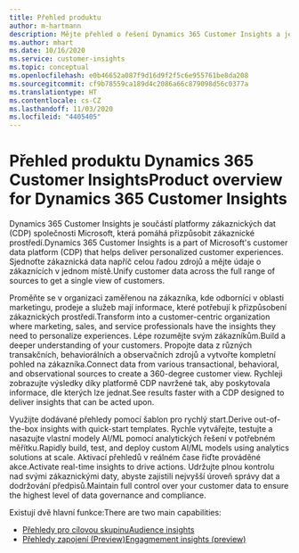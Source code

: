 ```yaml
---
title: Přehled produktu
author: m-hartmann
description: Mějte přehled o řešení Dynamics 365 Customer Insights a jeho funkcích.
ms.author: mhart
ms.date: 10/16/2020
ms.service: customer-insights
ms.topic: conceptual
ms.openlocfilehash: e0b46652a087f9d16d9f2f5c6e955761be8da208
ms.sourcegitcommit: cf9b78559ca189d4c2086a66c879098d56c0377a
ms.translationtype: HT
ms.contentlocale: cs-CZ
ms.lasthandoff: 11/03/2020
ms.locfileid: "4405405"
---
```

# <a name="product-overview-for-dynamics-365-customer-insights"></a><span data-ttu-id="94243-103">Přehled produktu Dynamics 365 Customer Insights</span><span class="sxs-lookup"><span data-stu-id="94243-103">Product overview for Dynamics 365 Customer Insights</span></span>

<span data-ttu-id="94243-104">Dynamics 365 Customer Insights je součástí platformy zákaznických dat (CDP) společnosti Microsoft, která pomáhá přizpůsobit zákaznické prostředí.</span><span class="sxs-lookup"><span data-stu-id="94243-104">Dynamics 365 Customer Insights is a part of Microsoft's customer data platform (CDP) that helps deliver personalized customer experiences.</span></span> <span data-ttu-id="94243-105">Sjednoťte zákaznická data napříč celou řadou zdrojů a mějte údaje o zákaznících v jednom místě.</span><span class="sxs-lookup"><span data-stu-id="94243-105">Unify customer data across the full range of sources to get a single view of customers.</span></span> 

<span data-ttu-id="94243-106">Proměňte se v organizaci zaměřenou na zákazníka, kde odborníci v oblasti marketingu, prodeje a služeb mají informace, které potřebují k přizpůsobení zákaznických prostředí.</span><span class="sxs-lookup"><span data-stu-id="94243-106">Transform into a customer-centric organization where marketing, sales, and service professionals have the insights they need to personalize experiences.</span></span> <span data-ttu-id="94243-107">Lépe rozumějte svým zákazníkům.</span><span class="sxs-lookup"><span data-stu-id="94243-107">Build a deeper understanding of your customers.</span></span> <span data-ttu-id="94243-108">Propojte data z různých transakčních, behaviorálních a observačních zdrojů a vytvořte kompletní pohled na zákazníka.</span><span class="sxs-lookup"><span data-stu-id="94243-108">Connect data from various transactional, behavioral, and observational sources to create a 360-degree customer view.</span></span> <span data-ttu-id="94243-109">Rychleji zobrazujte výsledky díky platformě CDP navržené tak, aby poskytovala informace, dle kterých lze jednat.</span><span class="sxs-lookup"><span data-stu-id="94243-109">See results faster with a CDP designed to deliver insights that can be acted upon.</span></span> 

<span data-ttu-id="94243-110">Využijte dodávané přehledy pomocí šablon pro rychlý start.</span><span class="sxs-lookup"><span data-stu-id="94243-110">Derive out-of-the-box insights with quick-start templates.</span></span> <span data-ttu-id="94243-111">Rychle vytvářejte, testujte a nasazujte vlastní modely AI/ML pomocí analytických řešení v potřebném měřítku.</span><span class="sxs-lookup"><span data-stu-id="94243-111">Rapidly build, test, and deploy custom AI/ML models using analytics solutions at scale.</span></span> <span data-ttu-id="94243-112">Aktivací přehledů v reálném čase řiďte prováděné akce.</span><span class="sxs-lookup"><span data-stu-id="94243-112">Activate real-time insights to drive actions.</span></span> <span data-ttu-id="94243-113">Udržujte plnou kontrolu nad svými zákaznickými daty, abyste zajistili nejvyšší úroveň správy dat a dodržování předpisů.</span><span class="sxs-lookup"><span data-stu-id="94243-113">Maintain full control over your customer data to ensure the highest level of data governance and compliance.</span></span> 

<span data-ttu-id="94243-114">Existují dvě hlavní funkce:</span><span class="sxs-lookup"><span data-stu-id="94243-114">There are two main capabilities:</span></span> 

- [<span data-ttu-id="94243-115">Přehledy pro cílovou skupinu</span><span class="sxs-lookup"><span data-stu-id="94243-115">Audience insights</span></span>](audience-insights/overview.md)
- [<span data-ttu-id="94243-116">Přehledy zapojení (Preview)</span><span class="sxs-lookup"><span data-stu-id="94243-116">Engagmement insights (preview)</span></span>](engagement-insights/index.yml)
 